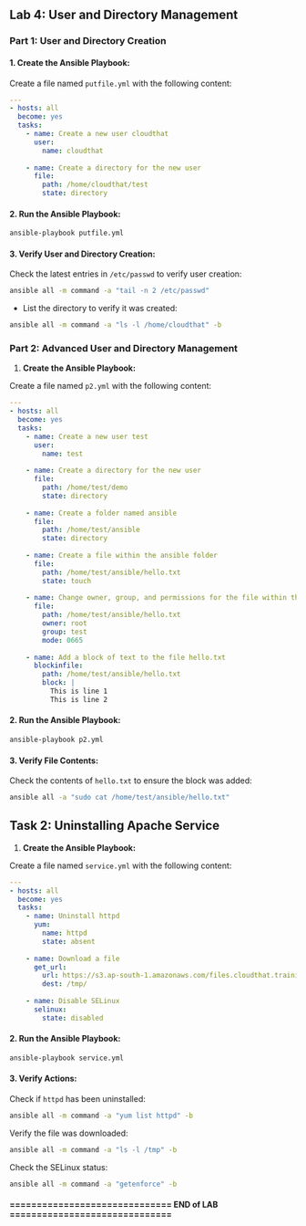 ## Lab 4: User and Directory Management

### Part 1: User and Directory Creation

#### 1. Create the Ansible Playbook:

Create a file named `putfile.yml` with the following content:

```yaml
---
- hosts: all
  become: yes
  tasks:
    - name: Create a new user cloudthat
      user:
        name: cloudthat
    
    - name: Create a directory for the new user
      file:
        path: /home/cloudthat/test
        state: directory
```

#### 2. Run the Ansible Playbook:

```sh
ansible-playbook putfile.yml
```

#### 3. Verify User and Directory Creation:

Check the latest entries in `/etc/passwd` to verify user creation:

```sh
ansible all -m command -a "tail -n 2 /etc/passwd"
```
- List the directory to verify it was created:
```sh
ansible all -m command -a "ls -l /home/cloudthat" -b
```

### Part 2: Advanced User and Directory Management

1. **Create the Ansible Playbook:**

Create a file named `p2.yml` with the following content:

```yaml
---
- hosts: all
  become: yes
  tasks:
    - name: Create a new user test
      user:
        name: test
    
    - name: Create a directory for the new user
      file:
        path: /home/test/demo
        state: directory
    
    - name: Create a folder named ansible
      file:
        path: /home/test/ansible
        state: directory
    
    - name: Create a file within the ansible folder
      file:
        path: /home/test/ansible/hello.txt
        state: touch
    
    - name: Change owner, group, and permissions for the file within the ansible folder
      file:
        path: /home/test/ansible/hello.txt
        owner: root
        group: test
        mode: 0665
    
    - name: Add a block of text to the file hello.txt
      blockinfile:
        path: /home/test/ansible/hello.txt
        block: |
          This is line 1
          This is line 2
```

#### 2. Run the Ansible Playbook:
```sh
ansible-playbook p2.yml
```

#### 3. Verify File Contents:

Check the contents of `hello.txt` to ensure the block was added:

```sh
ansible all -a "sudo cat /home/test/ansible/hello.txt"
```

## Task 2: Uninstalling Apache Service

1. **Create the Ansible Playbook:**

Create a file named `service.yml` with the following content:

```yaml
---
- hosts: all
  become: yes
  tasks:
    - name: Uninstall httpd
      yum:
        name: httpd
        state: absent
    
    - name: Download a file
      get_url:
        url: https://s3.ap-south-1.amazonaws.com/files.cloudthat.training/devops/ansible-essentials/sql_permissions.txt
        dest: /tmp/
    
    - name: Disable SELinux
      selinux:
        state: disabled
```

#### 2. Run the Ansible Playbook:

```sh
ansible-playbook service.yml
```

#### 3. Verify Actions:

Check if `httpd` has been uninstalled:

```sh
ansible all -m command -a "yum list httpd" -b
```

Verify the file was downloaded:

```sh
ansible all -m command -a "ls -l /tmp" -b
```

Check the SELinux status:

```sh
ansible all -m command -a "getenforce" -b
```

#### ============================== END of LAB ==============================
